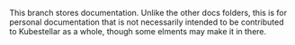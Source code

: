 This branch stores documentation.
Unlike the other docs folders, this is for personal documentation that is not necessarily intended to be contributed to Kubestellar as a whole, though some elments may make it in there.
